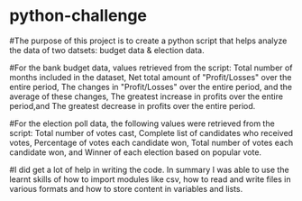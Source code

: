 # python-challenge
#The purpose of this project is to create a python script that helps analyze the data of two datsets: budget data & election data.

#For the bank budget data, values retrieved from the script:
Total number of months included in the dataset,
Net total amount of "Profit/Losses" over the entire period,
The changes in "Profit/Losses" over the entire period, and the average of these changes,
The greatest increase in profits over the entire period,and
The greatest decrease in profits over the entire period.

#For the election poll data, the following values were retrieved from the script:
Total number of votes cast,
Complete list of candidates who received votes,
Percentage of votes each candidate won,
Total number of votes each candidate won, and
Winner of each election based on popular vote.

#I did get a lot of help in writing the code. In summary I was able to use the learnt skills of how to import modules like csv, how to read and write files in various formats and how to store content in variables and lists. 
